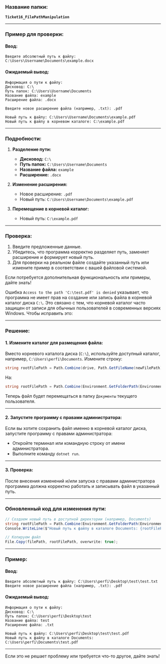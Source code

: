 ### Название папки:
**`Ticket16_FilePathManipulation`**

---

### Пример для проверки:

#### **Ввод:**
```
Введите абсолютный путь к файлу: C:\Users\Username\Documents\example.docx
```

#### **Ожидаемый вывод:**
```
Информация о пути к файлу:
Дисковод: C:\
Путь папок: C:\Users\Username\Documents
Название файла: example
Расширение файла: .docx

Введите новое расширение файла (например, .txt): .pdf

Новый путь к файлу: C:\Users\Username\Documents\example.pdf
Новый путь к файлу в корневом каталоге: C:\example.pdf
```

---

### Подробности:
1. **Разделение пути:**
    - **Дисковод:** `C:\`
    - **Путь папок:** `C:\Users\Username\Documents`
    - **Название файла:** `example`
    - **Расширение:** `.docx`

2. **Изменение расширения:**
    - Новое расширение: `.pdf`
    - Новый путь: `C:\Users\Username\Documents\example.pdf`

3. **Перемещение в корневой каталог:**
    - Новый путь: `C:\example.pdf`

---

### Проверка:
1. Введите предложенные данные.
2. Убедитесь, что программа корректно разделяет путь, заменяет расширение и формирует новый путь.
3. Для проверки на реальном файле создайте указанный путь или измените пример в соответствии с вашей файловой системой.

Если потребуется дополнительная функциональность или примеры, дайте знать!




Ошибка `Access to the path 'C:\test.pdf' is denied` указывает, что программа не имеет прав на создание или запись файла в корневой каталог диска `C:\`. Это связано с тем, что корневой каталог часто защищен от записи для обычных пользователей в современных версиях Windows. Чтобы исправить это:

---

### Решение:

#### **1. Измените каталог для размещения файла:**
Вместо корневого каталога диска (`C:\`), используйте доступный каталог, например, `C:\Users\perfi\Documents`. Измените строку:
```csharp
string rootFilePath = Path.Combine(drive, Path.GetFileName(newFilePath));
```
На:
```csharp
string rootFilePath = Path.Combine(Environment.GetFolderPath(Environment.SpecialFolder.MyDocuments), Path.GetFileName(newFilePath));
```

Теперь файл будет перемещаться в папку `Документы` текущего пользователя.

---

#### **2. Запустите программу с правами администратора:**
Если вы хотите сохранить файл именно в корневой каталог диска, запустите программу с правами администратора:
- Откройте терминал или командную строку от имени администратора.
- Выполните команду `dotnet run`.

---

#### **3. Проверка:**
После внесения изменений и/или запуска с правами администратора программа должна корректно работать и записывать файл в указанный путь.

---

### Обновленный код для изменения пути:
```csharp
// Создаем новый путь в доступной директории (например, Documents)
string rootFilePath = Path.Combine(Environment.GetFolderPath(Environment.SpecialFolder.MyDocuments), Path.GetFileName(newFilePath));
Console.WriteLine($"Новый путь к файлу в каталоге Documents: {rootFilePath}");

// Копируем файл
File.Copy(filePath, rootFilePath, overwrite: true);
```

---

### Пример:
#### **Ввод:**
```
Введите абсолютный путь к файлу: C:\Users\perfi\Desktop\test\test.txt
Введите новое расширение файла (например, .txt): .pdf
```

#### **Ожидаемый вывод:**
```
Информация о пути к файлу:
Дисковод: C:\
Путь папок: C:\Users\perfi\Desktop\test
Название файла: test
Расширение файла: .txt

Новый путь к файлу: C:\Users\perfi\Desktop\test\test.pdf
Новый путь к файлу в каталоге Documents: C:\Users\perfi\Documents\test.pdf
```

---

Если это не решает проблему или требуется что-то другое, дайте знать!
